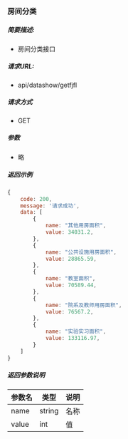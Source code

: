 ### 房间分类

##### 简要描述:

- 房间分类接口

##### 请求URL:

- api/datashow/getfjfl

##### 请求方式

- GET

##### 参数

- 略

##### 返回示例

``` javascript
{
    code: 200,
    message: '请求成功',
    data: [
        {
            name: "其他用房面积",
            value: 34031.2,
        },
        {
            name: "公共设施用房面积",
            value: 28865.59,
        },
        {
            name: "教室面积",
            value: 70589.44,
        },
        {
            name: "院系及教师用房面积",
            value: 76567.2,
        },
        {
            name: "实验实习面积",
            value: 133116.97,
        }
    ]
}
```

##### 返回参数说明

|  参数名   |  类型  | 说明  |
|  ----  | ----  | ----  |
| name | string | 名称 |
| value | int | 值 |
